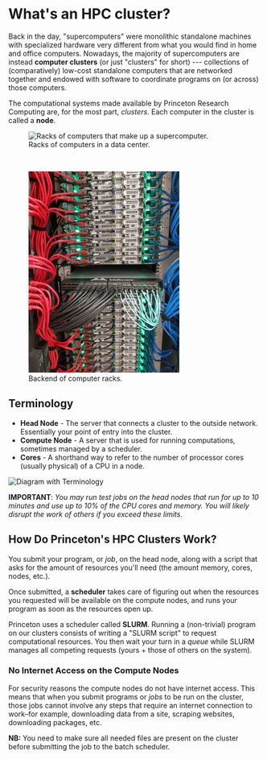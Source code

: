 # What's an HPC cluster?

Back in the day, "supercomputers" were monolithic standalone machines
with specialized hardware very different from what you would find in
home and office computers.  Nowadays, the majority of supercomputers
are instead **computer clusters** (or just "clusters" for short) ---
collections of (comparatively) low-cost standalone computers that are
networked together and endowed with software to coordinate programs on
(or across) those computers.


The computational systems made available by Princeton Research
Computing are, for the most part, *clusters*.  Each computer in the
cluster is called a **node**.


<figure>
  <img src="https://upload.wikimedia.org/wikipedia/commons/2/29/Virginia_tech_xserve_cluster.jpg" alt="Racks of computers that make up a supercomputer." width="300"/>
  <figcaption>Racks of computers in a data center.</figcaption>
</figure>

<br/>

<figure>
  <img src="connections_byKevinAbbey_20210519_a.jpg" alt="The backend of a rack of computers with wire connectors between coming out of various places." width="300"/>
  <figcaption>Backend of computer racks.</figcaption>
</figure>


## Terminology

* **Head Node** - The server that connects a cluster to the outside network. Essentially your point of entry into the cluster.
* **Compute Node** - A server that is used for running computations, sometimes managed by a scheduler.
* **Cores** - A shorthand way to refer to the number of processor cores (usually physical) of a CPU in a node.

![Diagram with Terminology](beowulf.png)

**IMPORTANT**: *You may run test jobs on the head nodes that run for up to 10 minutes and use up to 10% of the CPU cores and memory. You will likely disrupt the work of others if you exceed these limits.*

## How Do Princeton's HPC Clusters Work?

You submit your program, or *job*, on the head node, along with a script that asks for the amount of resources you'll need (the amount memory, cores, nodes, etc.).  

Once submitted, a **scheduler** takes care of figuring out when the resources you requested will be available on the compute nodes, and runs your program as soon as the resources open up.

Princeton uses a scheduler called **SLURM**.  Running a (non-trivial) program on our clusters consists of writing a "SLURM script" to request computational resources. You then wait your turn in a *queue* while SLURM manages all competing requests (yours + those of others on the system).

### No Internet Access on the Compute Nodes

For security reasons the compute nodes do not have internet access. This means that when you submit programs or *jobs* to be run on the cluster, those jobs cannot involve any steps that require an internet connection to work–for example, downloading data from a site, scraping websites, downloading packages, etc.

**NB:** You need to make sure all needed files are present on the cluster before submitting the job to the batch scheduler.
